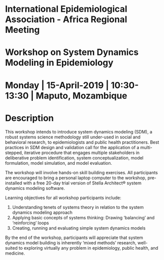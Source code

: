 # International Epidemiological Association - Africa Regional Meeting 

# Workshop on System Dynamics Modeling in Epidemiology  

# Monday | 15-April-2019 | 10:30-13:30 | Maputo, Mozambique

# Description

This workshop intends to introduce system dynamics modeling (SDM), a robust systems science methodology still under-used in social and behavioral research, to epidemiologists and public health practitioners. Best practices in SDM design and validation call for the application of a multi-stepped, iterative procedure that engages multiple stakeholders in deliberative problem identification, system conceptualization, model formulation, model simulation, and model evaluation. 

The workshop will involve hands-on skill building exercises. All participants are encouraged to bring a personal laptop computer to the workshop, pre-installed with a free 20-day trial version of Stella Architect® system dynamics modeling software. 

Learning objectives for all workshop participants include: 
1.	Understanding tenets of systems theory in relation to the system dynamics modeling approach
2.	Applying basic concepts of systems thinking: Drawing ‘balancing’ and ‘reinforcing’ loops 
3.	Creating, running and evaluating simple system dynamics models 

By the end of the workshop, participants will appreciate that system dynamics model building is inherently ‘mixed methods’ research, well-suited to exploring virtually any problem in epidemiology, public health, and medicine. 

